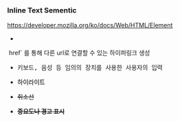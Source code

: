 ### Inline Text Sementic

https://developer.mozilla.org/ko/docs/Web/HTML/Element

- <a>	

​		href` 를 통해 다른 url로 연결할 수 있는 하이퍼링크 생성  

- <kbd> 

  키보드, 음성 등 임의의 장치를 사용한 사용자의 입력

- <mark>

  하이라이트

- <s>

  취소선

- <strong>

  중요도나 경고 표시





